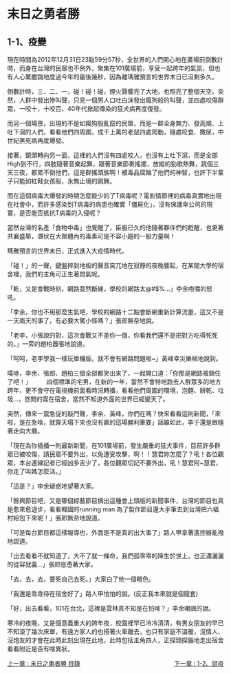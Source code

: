 # 末日之勇者勝
## 1-1、疫變

現在時間為2012年12月31日23點59分57秒，全世界的人們開心地在廣場前倒數計時，而身在台灣的民眾也不例外，聚集在101廣場前，享受一起跨年的氣氛，但也有人心驚膽跳地度過今年的最後幾秒，因為離瑪雅預言的世界末日已沒剩多久。

倒數計時，三、二、一，碰！碰！碰，煙火聲響亮了大地，也照亮了整個天空。突然，人群中發出慘叫聲，只見一個男人口吐白沫發出瘋狗般的叫聲，並四處咬傷群眾，一咬十，十咬百，40年代掀起傳染的狂犬病再度復發。

而另一個場景，出現的不是如瘋狗般亂竄的民眾，而是一群全身無力、發高燒、上吐下瀉的人們，看看他們四周圍，成千上萬的老鼠四處爬動，隨處咬食、撒尿，中世紀黑死病再度爆發。

接著，鏡頭轉向另一面，這裡的人們沒有四處咬人，也沒有上吐下瀉，而是全部High到不行，四肢隨著音樂起舞，跟著音樂節奏搖擺，放縱的勁歌熱舞，跳個三天三夜，都累不倒他們，這是群搖頭族啊！被毒品腐蝕了他們的神智，也許下半輩子只能如紅鞋女孩般，永無止境的跳舞。

而在這個病毒大爆發的時期怎麼能少的了T病毒呢？電影情節裡的病毒真實地出現在社會中，而許多感染到T病毒的病患也確實「僵屍化」，沒有保護傘公司的現實，是否能否抵抗T病毒的入侵呢？
	
當然台灣的名產「食物中毒」也覺醒了，臣服已久的他隨著夥伴們的甦醒，也更著共襄盛舉，潛伏在大眾體內的毒素可是不容小趨的一股力量啊！

瑪雅預言的世界末日，正式進入大疫情時代。

「碰！」的一聲，鍵盤摔到地板的聲音突兀地在寂靜的夜晚響起，在某間大學的宿舍裡，我們的主角可正生著悶氣呢。

「乾，又是會戰時刻，網路竟然斷線，學校的網路太@#$%…」李余咆嘯的怒吼。

「李余，你也不用那麼生氣吧，學校的網路十二點會斷網重新計算流量，這又不是一天兩天的事了，有必要大驚小怪嗎？」張郎無奈地說。

「老李，小張說的對，這次會戰又不差你一個，你看我們還不是把對方吃得死死的。」一旁的趙柏囂張地說道。

「呵呵，老李學我一樣玩單機版，就不會有網路問題啦~」黃峰幸災樂禍地說到。

噗哧，李余、張郎、趙柏三個全部都笑出來了，一起開口道：「你那是網路被鎖住了吧！」
　　
四個標準的宅男，在新的一年，當然不會特地跑去人群眾多的地方跨年，更不會守在電視機前面看時況轉播，看看他們周圍的環境，泡麵、餅乾、垃圾…，悠閒的窩在宿舍，當然不知道外面的世界已經變天了。

突然，傳來一震急促的敲門聲，李余、黃峰，你們在嗎？快來看看這則新聞，「來啦，是在急啥，就算天塌下來也沒有贏的這場勝利重要」話雖如此，李于還是跟隨著走向大廳。

「現在為你插播一則最新新聞，在101廣場前，發生嚴重的狂犬事件，目前許多群眾已被咬傷，請民眾不要外出，以免遭受攻擊，啊！！慧君妳怎麼了？吼！各位觀眾，本台連線記者已經凶多吉少了，各位觀眾切記不要外出，吼！慧君阿~慧君，你走了叫媽怎麼活。」

「這是？」李余疑惑地望著大家。

「餘興節目吧，又是哪個綜藝節目搞出這種會上頭版的新聞事件，台灣的節目也真是愈來愈退步，看看韓國的running man 為了製作節目還大手筆去到台灣把六福村給包下來呢！」張郎無奈地說道。

「可是每台節目都這樣報導也，外面是不是真的出大事了」路人甲拿著遙控器亂撥地說道。

「出去看看不就知道了，大不了就一條命，我們孤零零的降生於世上，也正瀟灑灑的從容就義…」張郎慫恿著大家。

「去，去，去，要死自己去死。」大家白了他一個眼色。

「我還是乖乖待在宿舍好了」路人甲怕怕的說。(反正我本來就是個龍套)

「好，出去看看，101在台北，這裡是雲林真不知是在怕啥？」李余嘲諷的說。

寒冷的夜晚，又是個意義重大的跨年夜，校園裡早已冷冷清清，有男女朋友的早已不知滾了幾次床單，有遠方家人的也搭著火車離去，也只有家庭不溫暖，沒情人、沒炮友的才會在此時此刻出現在此地，此時包括主角四人，正探頭探腦地走出宿舍看看附近是否有啥異狀。

<div>
    <div style="float:left;">
        <a href="/小說/末日之勇者勝/" class="current-tab">上一章 : 末日之勇者勝 目錄</a>
    </div>
    <div style="float:right;">
        <a href="/小說/末日之勇者勝/1-2、鼠疫" class="current-tab">下一章 : 1-2、鼠疫</a>
    </div>
</div>